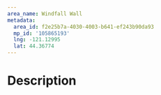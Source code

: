 ```yaml
---
area_name: Windfall Wall
metadata:
  area_id: f2e25b7a-4030-4003-b641-ef243b90da93
  mp_id: '105865193'
  lng: -121.12995
  lat: 44.36774
---
```

# Description
